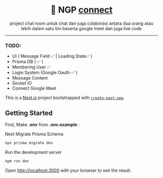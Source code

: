 <h1 align="center">
   🐧 NGP <a href="https://github.com/yohanesokta/NGP.connect">connect</a>
</h1>
<p align="center">
project chat room untuk chat dan juga colaborasi antara dua orang atau lebih dalam satu tim beserta google meet dan juga live code
</p>


---

### TODO:

-   UI  ( Message Field ✅ | Loading State✅  )
-   Prisma DB ( ✅ )
-   Membering User ✅
-   Login System (Google Oauth ✅ )
-   Message Content
-   Socket IO
-   Connect Google Meet

This is a [Next.js](https://nextjs.org/) project bootstrapped with [`create-next-app`](https://github.com/vercel/next.js/tree/canary/packages/create-next-app).

## Getting Started

First, Make **.env** from **.env.example** :

Next Migrate Prisma Schema

```bash
npx prisma migrate dev
```
Run the development server

```bash
npm run dev
```

Open [http://localhost:3000](http://localhost:3000) with your browser to see the result.
